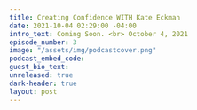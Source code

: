 ```yaml
---
title: Creating Confidence WITH Kate Eckman
date: 2021-10-04 02:29:00 -04:00
intro_text: Coming Soon. <br> October 4, 2021
episode_number: 3
image: "/assets/img/podcastcover.png"
podcast_embed_code: 
guest_bio_text: 
unreleased: true
dark-header: true
layout: post
---
```


